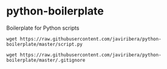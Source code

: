 # python-boilerplate
Boilerplate for Python scripts

``
wget https://raw.githubusercontent.com/javiribera/python-boilerplate/master/script.py
``

``
wget https://raw.githubusercontent.com/javiribera/python-boilerplate/master/.gitignore
``
